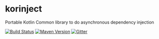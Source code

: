 # korinject

Portable Kotlin Common library to do asynchronous dependency injection

[![Build Status](https://travis-ci.org/korlibs/korinject.svg?branch=master)](https://travis-ci.org/korlibs/korinject)
[![Maven Version](https://img.shields.io/github/tag/korlibs/korinject.svg?style=flat&label=maven)](http://search.maven.org/#search%7Cga%7C1%7Ca%3A%22korinject%22)
[![Gitter](https://img.shields.io/gitter/room/korlibs/korlibs.svg)](https://gitter.im/korlibs/Lobby)

